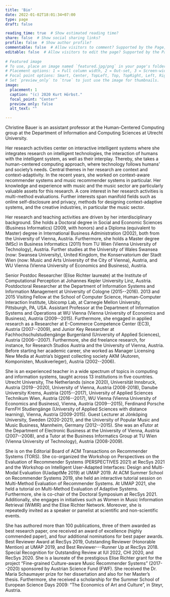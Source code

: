 ```yaml
---
title: 'Bio'
date: 2022-01-02T18:01:34+07:00
type: page
draft: false

reading_time: true  # Show estimated reading time?
share: false  # Show social sharing links?
profile: false  # Show author profile?
commentable: false  # Allow visitors to comment? Supported by the Page, Post, and Docs content types.
editable: false  # Allow visitors to edit the page? Supported by the Page, Post, and Docs content types.
  
# Featured image
# To use, place an image named `featured.jpg/png` in your page's folder.
# Placement options: 1 = Full column width, 2 = Out-set, 3 = Screen-width
# Focal point options: Smart, Center, TopLeft, Top, TopRight, Left, Right, BottomLeft, Bottom, BottomRight
# Set `preview_only` to `true` to just use the image for thumbnails.
image:
  placement: 1
  caption: "(c) 2020 Kurt Hörbst."
  focal_point: "Center"
  preview_only: false
  alt_text: ""

---
```



Christine Bauer is an assistant professor at the Human-Centered Computing group at the Department of Information and Computing Sciences at Utrecht University.

<!--Her research vision is to leverage intelligent systems and embed them into socio-technical ecosystems to benefit humans and society. -->
Her research activities center on interactive intelligent systems where she integrates research on intelligent technologies, the interaction of humans with the intelligent system, as well as their interplay. Thereby, she takes a human-centered computing approach, where technology follows humans’ and society’s needs. Central themes in her research are context and context-adaptivity. In the recent years, she worked on context-aware recommender systems and music recommender systems in particular. Her knowledge and experience with music and the music sector are particularly valuable assets for this research.
A core interest in her research activities is multi-method evaluations. Further interests span manifold fields such as online self-disclosure and privacy, methods for designing context-adaptive systems, and the creative industries, in particular the music sector.

Her research and teaching activities are driven by her interdisciplinary background. She holds a Doctoral degree in Social and Economic Sciences (Business Informatics) (2009, with honors) and a Diploma (equivalent to Master) degree in International Business Administration (2002), both from the University of Vienna, Austria. Furthermore, she holds a Master degree (MSc) in Business Informatics (2011) from TU Wien (Vienna University of Technology), Austria. Further studies at the University of Wales Swansea (now: Swansea University), United Kingdom, the Konservatorium der Stadt Wien (now: Music and Arts University of the City of Vienna), Austria, and WU Vienna (Vienna University of Economics and Business), Austria.

Senior Postdoc Researcher (Elise Richter laureate) at the Institute of Computational Perception at Johannes Kepler University Linz, Austria. Postdoctoral Researcher at the Department of Information Systems and Information Management at University of Cologne (2015--2016). 2013 and 2015 Visiting Fellow at the School of Computer Science, Human-Computer Interaction Institute, Ubicomp Lab, at Carnegie Mellon University, Pittsburgh, PA, USA. Assistant Professor at the Department of Information Systems and Operations at WU Vienna (Vienna University of Economics and Business), Austria (2009--2015).
Furthermore, she engaged in applied research as a Researcher at E-Commerce Competence Center (EC3), Austria (2007--2009), and Junior Key Researcher at Fachhochschulstudiengänge Burgenland (University of Applied Sciences), Austria (2006--2007). Furthermore, she did freelance research, for instance, for Research Studios Austria and the University of Vienna, Austria.
Before starting her academic career, she worked as Manager Licensing New Media at Austria’s biggest collecting society AKM (Autoren, Komponisten, Musikverleger), Austria (2002--2006).

She is an experienced teacher in a wide spectrum of topics in computing and information systems, taught across 13 institutions in five countries. Utrecht University, The Netherlands (since 2020), Universität Innsbruck, Austria (2019--2020), University of Vienna, Austria (2008-2018), Danube University Krems, Austria (2015--2017), University of Applied Sciences Technikum Wien, Austria (2016--2017), WU Vienna (Vienna University of Economics and Business), Vienna, Austria (2009--2015), Ferdinand Porsche FernFH Studiengänge (University of Applied Sciences with distance learning), Vienna, Austria (2009-2015). Guest Lecturer at Jönköping University, Sweden (2020-2021), and the University of Popular Music and Music Business, Mannheim, Germany (2012--2015). She was an eTutor at the Department of Electronic Business at the University of Vienna, Austria (2007--2008), and a Tutor at the Business Informatics Group at TU Wien (Vienna University of Technology), Austria (2008-2009).

She is on the Editorial Board of ACM Transactions on Recommender Systems (TORS). She co-organized the Workshop on Perspectives on the Evaluation of Recommender Systems (PERSPECTIVES 2021) at RecSys 2021 and the Workshop on Intelligent User-Adapted Interfaces: Design and Multi-Modal Evaluation (IUadaptMe 2019) at UMAP 2019. At ACM Summer School on Recommender Systems 2019, she held an interactive tutorial session on Multi-Method Evaluation of Recommender Systems. At UMAP 2021, she held a tutorial on Multi-Method Evaluation of Adaptive Systems. Furthermore, she is co-chair of the Doctoral Symposium at RecSys 2021. Additionally, she engages in initiatives such as Women in Music Information Retrieval (WiMIR) and the Elise Richter Network. Moreover, she is repeatedly invited as a speaker or panelist at scientific and non-scientific events.

She has authored more than 100 publications, three of them awarded as best research paper, one received an award of excellence (highly commended paper), and four additional nominations for best paper awards. Best Reviewer Award at RecSys 2019, Outstanding Reviewer (Honorable Mention) at UMAP 2019, and Best Reviewer---Runner Up at RecSys 2018. Special Recognition for Outstanding Review at IUI 2022, CHI 2020, and RecSys 2020. She is a laureate of the prestigious Elise Richter grant for the project “Fine-grained Culture-aware Music Recommender Systems” (2017--2020) sponsored by Austrian Science Fund (FWF). She received the Dr. Maria Schaumayer prize for her dissertation and also for her Master’s thesis. Furthermore, she received a scholarship for the Summer School of European Science Days 2009: “The Economics of Art and Culture”, in Steyr, Austria.